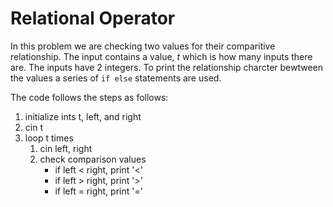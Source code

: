 # Relational Operator

In this problem we are checking two values for their comparitive relationship. The input contains a value, _t_ which is how many inputs there are. The inputs have 2 integers. To print the relationship charcter bewtween the values a series of `if else` statements are used.

The code follows the steps as follows:

1. initialize ints t, left, and right
2. cin t
3. loop t times
   1. cin left, right
   2. check comparison values
      - if left < right, print '<'
      - if left > right, print '>'
      - if left = right, print '='
